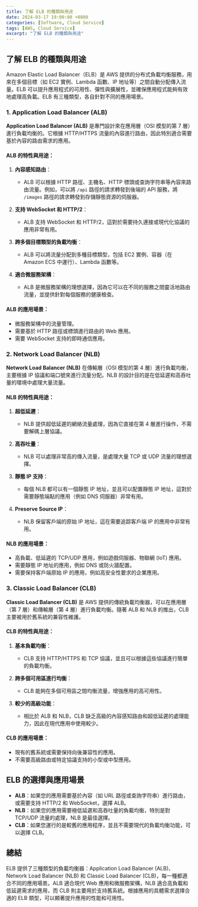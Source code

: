 ```yaml
---
title: 了解 ELB 的種類與用途
date: 2024-03-17 19:00:00 +0800
categories: [Software, Cloud Service]
tags: [AWS, Cloud Service] 
excerpt: "了解 ELB 的種類與用途"
---
```


## 了解 ELB 的種類與用途

Amazon Elastic Load Balancer（ELB）是 AWS 提供的分布式負載均衡服務，用來在多個目標（如 EC2 實例、Lambda 函數、IP 地址等）之間自動分配傳入流量。ELB 可以提升應用程式的可用性、彈性與擴展性，並確保應用程式能夠有效地處理高負載。ELB 有三種類型，各自針對不同的應用場景。

### **1. Application Load Balancer (ALB)**

**Application Load Balancer (ALB)** 是專門設計來在應用層（OSI 模型的第 7 層）進行負載均衡的。它根據 HTTP/HTTPS 流量的內容進行路由，因此特別適合需要基於內容的路由需求的應用。

#### **ALB 的特性與用途：**

1. **內容感知路由**：
   - ALB 可以根據 HTTP 路徑、主機名、HTTP 標頭或查詢字符串等內容來路由流量。例如，可以將 `/api` 路徑的請求轉發到後端的 API 服務，將 `/images` 路徑的請求轉發到存儲靜態資源的伺服器。

2. **支持 WebSocket 和 HTTP/2**：
   - ALB 支持 WebSocket 和 HTTP/2，這對於需要持久連接或現代化協議的應用非常有用。

3. **跨多個目標類型的負載均衡**：
   - ALB 可以將流量分配到多種目標類型，包括 EC2 實例、容器（在 Amazon ECS 中運行）、Lambda 函數等。

4. **適合微服務架構**：
   - ALB 是微服務架構的理想選擇，因為它可以在不同的服務之間靈活地路由流量，並提供針對每個服務的健康檢查。

#### **ALB 的應用場景：**

- 微服務架構中的流量管理。
- 需要基於 HTTP 路徑或標頭進行路由的 Web 應用。
- 需要 WebSocket 支持的即時通信應用。

### **2. Network Load Balancer (NLB)**

**Network Load Balancer (NLB)** 在傳輸層（OSI 模型的第 4 層）進行負載均衡，主要根據 IP 協議和端口號來進行流量分配。NLB 的設計目的是在低延遲和高吞吐量的環境中處理大量流量。

#### **NLB 的特性與用途：**

1. **超低延遲**：
   - NLB 提供超低延遲的網絡流量處理，因為它直接在第 4 層進行操作，不需要解碼上層協議。

2. **高吞吐量**：
   - NLB 可以處理非常高的傳入流量，是處理大量 TCP 或 UDP 流量的理想選擇。

3. **靜態 IP 支持**：
   - 每個 NLB 都可以有一個靜態 IP 地址，並且可以配置靜態 IP 地址，這對於需要靜態端點的應用（例如 DNS 伺服器）非常有用。

4. **Preserve Source IP**：
   - NLB 保留客戶端的原始 IP 地址，這在需要追踪客戶端 IP 的應用中非常有用。

#### **NLB 的應用場景：**

- 高負載、低延遲的 TCP/UDP 應用，例如遊戲伺服器、物聯網 (IoT) 應用。
- 需要靜態 IP 地址的應用，例如 DNS 或防火牆配置。
- 需要保持客戶端原始 IP 的應用，例如高安全性要求的企業應用。

### **3. Classic Load Balancer (CLB)**

**Classic Load Balancer (CLB)** 是 AWS 提供的傳統負載均衡器，可以在應用層（第 7 層）和傳輸層（第 4 層）進行負載均衡。隨著 ALB 和 NLB 的推出，CLB 主要被用於舊系統的兼容性維護。

#### **CLB 的特性與用途：**

1. **基本負載均衡**：
   - CLB 支持 HTTP/HTTPS 和 TCP 協議，並且可以根據這些協議進行簡單的負載均衡。

2. **跨多個可用區進行均衡**：
   - CLB 能夠在多個可用區之間均衡流量，增強應用的高可用性。

3. **較少的高級功能**：
   - 相比於 ALB 和 NLB，CLB 缺乏高級的內容感知路由和超低延遲的處理能力，因此在現代應用中使用較少。

#### **CLB 的應用場景：**

- 現有的舊系統或需要保持向後兼容性的應用。
- 不需要高級路由或特定協議支持的小型或中型應用。

## **ELB 的選擇與應用場景**

- **ALB**：如果您的應用需要基於內容（如 URL 路徑或查詢字符串）進行路由，或需要支持 HTTP/2 和 WebSocket，選擇 ALB。
- **NLB**：如果您的應用需要極低延遲和高吞吐量的負載均衡，特別是對 TCP/UDP 流量的處理，NLB 是最佳選擇。
- **CLB**：如果您運行的是較舊的應用程序，並且不需要現代的負載均衡功能，可以選擇 CLB。

## 總結

ELB 提供了三種類型的負載均衡器：Application Load Balancer (ALB)、Network Load Balancer (NLB) 和 Classic Load Balancer (CLB)，每一種都適合不同的應用場景。ALB 適合現代 Web 應用和微服務架構，NLB 適合高負載和低延遲需求的應用，而 CLB 則主要用於支持舊系統。根據應用的具體需求選擇合適的 ELB 類型，可以顯著提升應用的性能和可用性。
